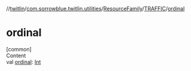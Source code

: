 //[twitlin](../../../index.md)/[com.sorrowblue.twitlin.utilities](../../index.md)/[ResourceFamily](../index.md)/[TRAFFIC](index.md)/[ordinal](ordinal.md)



# ordinal  
[common]  
Content  
val [ordinal](ordinal.md): [Int](https://kotlinlang.org/api/latest/jvm/stdlib/kotlin/-int/index.html)  



